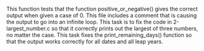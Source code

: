 This function tests that the function positive_or_negative() gives the correct output when given a case of 0.
This file includes a comment that is causing the output to go into an infinite loop.
This task is to fix the code in 2-largest_number.c so that it correctly prints out the largest of three numbers, no matter the case.
This task fixes the print_remaining_days() function so that the output works correctly for all dates and all leap years.
